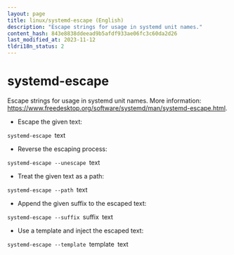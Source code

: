 ```yaml
---
layout: page
title: linux/systemd-escape (English)
description: "Escape strings for usage in systemd unit names."
content_hash: 843e8838ddeead9b5afdf933ae06fc3c60da2d26
last_modified_at: 2023-11-12
tldri18n_status: 2
---
```

# systemd-escape

Escape strings for usage in systemd unit names.
More information: <https://www.freedesktop.org/software/systemd/man/systemd-escape.html>.

- Escape the given text:

`systemd-escape `<span class="tldr-var badge badge-pill bg-dark-lm bg-white-dm text-white-lm text-dark-dm font-weight-bold">text</span>

- Reverse the escaping process:

`systemd-escape --unescape `<span class="tldr-var badge badge-pill bg-dark-lm bg-white-dm text-white-lm text-dark-dm font-weight-bold">text</span>

- Treat the given text as a path:

`systemd-escape --path `<span class="tldr-var badge badge-pill bg-dark-lm bg-white-dm text-white-lm text-dark-dm font-weight-bold">text</span>

- Append the given suffix to the escaped text:

`systemd-escape --suffix `<span class="tldr-var badge badge-pill bg-dark-lm bg-white-dm text-white-lm text-dark-dm font-weight-bold">suffix</span>` `<span class="tldr-var badge badge-pill bg-dark-lm bg-white-dm text-white-lm text-dark-dm font-weight-bold">text</span>

- Use a template and inject the escaped text:

`systemd-escape --template `<span class="tldr-var badge badge-pill bg-dark-lm bg-white-dm text-white-lm text-dark-dm font-weight-bold">template</span>` `<span class="tldr-var badge badge-pill bg-dark-lm bg-white-dm text-white-lm text-dark-dm font-weight-bold">text</span>
